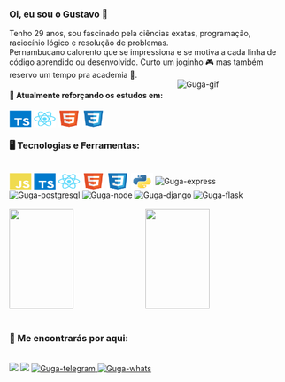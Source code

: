 ### Oi, eu sou o Gustavo 👋

                   
<div >
  Tenho 29 anos, sou fascinado pela ciências exatas, programação, raciocínio lógico e resolução de problemas. <br>
Pernambucano calorento que se impressiona e se motiva a cada linha de código aprendido ou desenvolvido.
Curto um joginho 🎮 mas também reservo um tempo pra academia 💪.
  <br>
  <img  width='200' align="right"  alt="Guga-gif" src="https://c.tenor.com/dbUfPC0PVJgAAAAC/hurricane-prep.gif">
  </div>


#### 🌱 Atualmente reforçando os estudos em:
<div style="display: inline_block">
  <img align="center" alt="Guga-Ts" height="30" width="40" src="https://raw.githubusercontent.com/devicons/devicon/master/icons/typescript/typescript-plain.svg">
  <img align="center" alt="Guga-React" height="30" width="40" src="https://raw.githubusercontent.com/devicons/devicon/master/icons/react/react-original.svg">
  <img align="center" alt="Guga-HTML" height="30" width="40" src="https://raw.githubusercontent.com/devicons/devicon/master/icons/html5/html5-original.svg">
  <img align="center" alt="Guga-CSS" height="30" width="40" src="https://raw.githubusercontent.com/devicons/devicon/master/icons/css3/css3-original.svg">
</div>
<h3>
  🖥️ Tecnologias e Ferramentas:
</h3>
<div style="display: inline_block"><br>
  <img align="center" alt="Guga-Js" height="30" width="40" src="https://raw.githubusercontent.com/devicons/devicon/master/icons/javascript/javascript-plain.svg">
  <img align="center" alt="Guga-Ts" height="30" width="40" src="https://raw.githubusercontent.com/devicons/devicon/master/icons/typescript/typescript-plain.svg">
  <img align="center" alt="Guga-React" height="30" width="40" src="https://raw.githubusercontent.com/devicons/devicon/master/icons/react/react-original.svg">
  <img align="center" alt="Guga-HTML" height="30" width="40" src="https://raw.githubusercontent.com/devicons/devicon/master/icons/html5/html5-original.svg">
  <img align="center" alt="Guga-CSS" height="30" width="40" src="https://raw.githubusercontent.com/devicons/devicon/master/icons/css3/css3-original.svg">
  <img align="center" alt="Guga-Python" height="30" width="40" src="https://raw.githubusercontent.com/devicons/devicon/master/icons/python/python-original.svg">
  <img align="center" alt="Guga-express" height="30" width="40" src="https://cdn.jsdelivr.net/gh/devicons/devicon/icons/express/express-original-wordmark.svg" />
  <img align="center" alt="Guga-postgresql" height="30" width="40" src="https://cdn.jsdelivr.net/gh/devicons/devicon/icons/postgresql/postgresql-original.svg" />
  <img align="center" alt="Guga-node" height="30" width="40"src="https://cdn.jsdelivr.net/gh/devicons/devicon/icons/nodejs/nodejs-original-wordmark.svg" style="max-width>100%;background: #fff;"/>
  <img align="center" alt="Guga-django" height="30" width="40" src="https://cdn.jsdelivr.net/gh/devicons/devicon/icons/django/django-plain-wordmark.svg" />
  <img align="center" alt="Guga-flask" height="30" width="40"  src="https://cdn.jsdelivr.net/gh/devicons/devicon/icons/flask/flask-original-wordmark.svg" />
          
                 
</div>
<br>
<div>
  
  <img width='48%' height="180em" src="https://github-readme-stats.vercel.app/api?username=gustavolira8813&show_icons=true&theme=dark&include_all_commits=true&count_private=true"/>
  <img width='48%' height="180em" src="https://github-readme-stats.vercel.app/api/top-langs/?username=gustavolira8813&layout=compact&langs_count=16&theme=dark"/>
</div>
<br>


  
  ### 📧 Me encontrarás por aqui:        
 <div>
   </br>
  <a href = "mailto:gustavolira8813@gmail.com"><img src="https://img.shields.io/badge/Gmail-D14836?style=for-the-badge&logo=gmail&logoColor=white" target="_blank"></a>
  <a href="https://www.linkedin.com/in/gustavo-lira-ribeiro-gomes/" target="_blank"><img src="https://img.shields.io/badge/-LinkedIn-%230077B5?style=for-the-badge&logo=linkedin&logoColor=white" target="_blank"></a>   
  <a href="#" target="_blank"><img src="https://img.shields.io/badge/Telegram-2CA5E0?style=for-the-badge&logo=telegram&logoColor=white" alt="Guga-telegram" </a>
     <a href="https://api.whatsapp.com/send?phone=5581986384209&text=Olá, tudo bem? me chamo" target="_blank"/><img src="https://img.shields.io/badge/WhatsApp-25D366?style=for-the-badge&logo=whatsapp&logoColor=white" alt="Guga-whats" </a>
</div>
